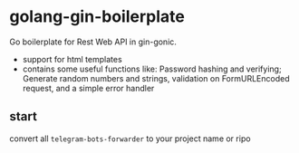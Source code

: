 # golang-gin-boilerplate
Go boilerplate for Rest Web API in gin-gonic.

- support for html templates 
- contains some useful functions like:
Password hashing and verifying; Generate random numbers and strings, validation on FormURLEncoded request, and a simple error handler

## start

convert all ```telegram-bots-forwarder``` to your project name or ripo